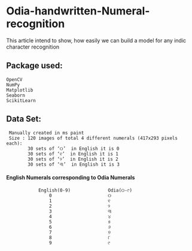 # Odia-handwritten-Numeral-recognition
This article intend to show, how easily we can build a model for any indic character recognition

## Package used:
    OpenCV
    NumPy
    Matplotlib
    Seaborn
    ScikitLearn
## Data Set:
     Manually created in ms paint
     Size : 120 images of total 4 different numerals (417x293 pixels each): 
            30 sets of ‘୦’  in English it is 0
            30 sets of ‘୧’  in English it is 1
            30 sets of ‘୨’  in English it is 2
            30 sets of ‘୩’  in English it is 3
#### English Numerals corresponding to Odia Numerals
                English(0-9)              Odia(୦-୯)
                    0	                  ୦
                    1	                  ୧
                    2	                  ୨
                    3	                  ୩
                    4	                  ୪
                    5	                  ୫
                    6	                  ୬
                    7	                  ୭
                    8	                  ୮
                    9	                  ୯
